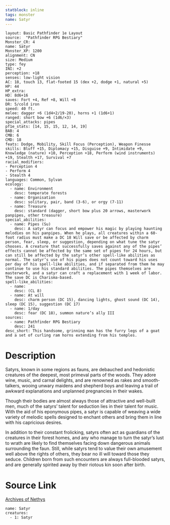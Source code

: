```yaml
---
statblock: inline
tags: monster
name: Satyr
---
```

```statblock
layout: Basic Pathfinder 1e Layout
source:  "Pathfinder RPG Bestiary"
Monster_CR: 4
name: Satyr
Monster_XP: 1200
alignment: CN
size: Medium
type: fey
INI: +2
perception: +18
senses: low-light vision
AC: 18, touch 13, flat-footed 15 (dex +2, dodge +1, natural +5)
HP: 44
HP_extra: 
HD: 8d6+16
saves: Fort +4, Ref +8, Will +8
DR: 5/cold iron
speed: 40 ft.
melee: dagger +6 (1d4+2/19-20), horns +1 (1d6+1)
ranged: short bow +6 (1d6/×3)
special_attacks: pipes
pf1e_stats: [14, 15, 15, 12, 14, 19]
BAB: 4
CMB: 6
CMD: 18
feats: Dodge, Mobility, Skill Focus (Perception), Weapon Finesse
skills: Bluff +15, Diplomacy +15, Disguise +9, Intimidate +9, Knowledge (nature) +10, Perception +18, Perform (wind instruments) +19, Stealth +17, Survival +7
racial_modifiers:
- Perception 4
- Perform 4
- Stealth 4
languages: Common, Sylvan
ecology:
  - name: Environment
    desc: temperate forests
  - name: Organisation
    desc: solitary, pair, band (3-6), or orgy (7-11)
  - name: Treasure
    desc: standard (dagger, short bow plus 20 arrows, masterwork panpipes, other treasure)
special_abilities:
  - name: Pipes (Su)
    desc: A satyr can focus and empower his magic by playing haunting melodies on his panpipes. When he plays, all creatures within a 60-foot radius must make a DC 18 Will save or be affected by charm person, fear, sleep, or suggestion, depending on what tune the satyr chooses. A creature that successfully saves against any of the pipes’ effects cannot be affected by the same set of pipes for 24 hours, but can still be affected by the satyr’s other spell-like abilities as normal. The satyr’s use of his pipes does not count toward his uses per day of his spell-like abilities, and if separated from them he may continue to use his standard abilities. The pipes themselves are masterwork, and a satyr can craft a replacement with 1 week of labor. The save DC is Charisma-based.
spell-like_abilities:
  - name:
    desc: (CL 8)
  - name: At will
    desc: charm person (DC 15), dancing lights, ghost sound (DC 14), sleep (DC 15), suggestion (DC 17)
  - name: 1/day
    desc: fear (DC 18), summon nature’s ally III
sources:
  - name: Pathfinder RPG Bestiary
    desc: 241
desc_short: This handsome, grinning man has the furry legs of a goat and a set of curling ram horns extending from his temples.
```
# Description
Satyrs, known in some regions as fauns, are debauched and hedonistic creatures of the deepest, most primeval parts of the woods. They adore wine, music, and carnal delights, and are renowned as rakes and smooth-talkers, wooing unwary maidens and shepherd boys and leaving a trail of awkward explanations and unplanned pregnancies in their wakes.

Though their bodies are almost always those of attractive and well-built men, much of the satyrs’ talent for seduction lies in their talent for music. With the aid of his eponymous pipes, a satyr is capable of weaving a wide variety of melodic spells designed to enchant others and bring them in line with his capricious desires.

In addition to their constant frolicking, satyrs often act as guardians of the creatures in their forest homes, and any who manage to turn the satyr’s lust to wrath are likely to find themselves facing down dangerous animals surrounding the faun. Still, while satyrs tend to value their own amusement well above the rights of others, they bear no ill will toward those they seduce. Children born from such encounters are always full-blooded satyrs, and are generally spirited away by their riotous kin soon after birth.
# Source Link
[Archives of Nethys](https://aonprd.com/MonsterDisplay.aspx?ItemName=Satyr)
```encounter-table
name: Satyr
creatures:
  - 1: Satyr
```
